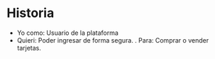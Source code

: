 # Historia

- Yo como: Usuario de la plataforma
- Quieri: Poder ingresar de forma segura.
. Para: Comprar o vender tarjetas.